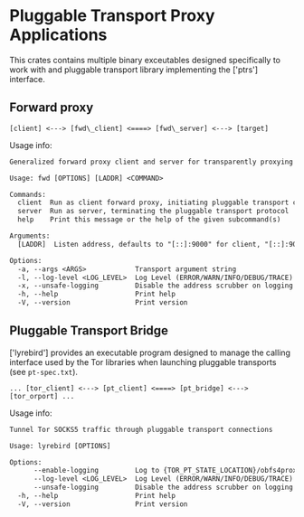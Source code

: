 # Pluggable Transport Proxy Applications

This crates contains multiple binary exceutables designed specifically to work
with and pluggable transport library implementing the ['ptrs'] interface.


## Forward proxy

` [client] <---> [fwd\_client] <====> [fwd\_server] <---> [target] `

Usage info:

```txt
Generalized forward proxy client and server for transparently proxying traffic over PTs.

Usage: fwd [OPTIONS] [LADDR] <COMMAND>

Commands:
  client  Run as client forward proxy, initiating pluggable transport connection
  server  Run as server, terminating the pluggable transport protocol
  help    Print this message or the help of the given subcommand(s)

Arguments:
  [LADDR]  Listen address, defaults to "[::]:9000" for client, "[::]:9001" for server

Options:
  -a, --args <ARGS>            Transport argument string
  -l, --log-level <LOG_LEVEL>  Log Level (ERROR/WARN/INFO/DEBUG/TRACE) [default: INFO]
  -x, --unsafe-logging         Disable the address scrubber on logging
  -h, --help                   Print help
  -V, --version                Print version
```

## Pluggable Transport Bridge

['lyrebird'] provides an executable program designed to manage the calling
interface used by the Tor libraries when launching pluggable transports (see `pt-spec.txt`).

`... [tor_client] <---> [pt_client] <====> [pt_bridge] <---> [tor_orport] ...`

Usage info:

```txt
Tunnel Tor SOCKS5 traffic through pluggable transport connections

Usage: lyrebird [OPTIONS]

Options:
      --enable-logging         Log to {TOR_PT_STATE_LOCATION}/obfs4proxy.log
      --log-level <LOG_LEVEL>  Log Level (ERROR/WARN/INFO/DEBUG/TRACE) [default: ERROR]
      --unsafe-logging         Disable the address scrubber on logging
  -h, --help                   Print help
  -V, --version                Print version
```
